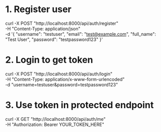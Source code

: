 # 1. Register user
curl -X POST "http://localhost:8000/api/auth/register" \
  -H "Content-Type: application/json" \
  -d '{
    "username": "testuser",
    "email": "test@example.com", 
    "full_name": "Test User",
    "password": "testpassword123"
  }'

# 2. Login to get token
curl -X POST "http://localhost:8000/api/auth/login" \
  -H "Content-Type: application/x-www-form-urlencoded" \
  -d "username=testuser&password=testpassword123"

# 3. Use token in protected endpoint
curl -X GET "http://localhost:8000/api/auth/me" \
  -H "Authorization: Bearer YOUR_TOKEN_HERE"